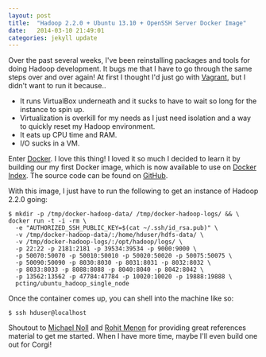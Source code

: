 ```yaml
---
layout: post
title:  "Hadoop 2.2.0 + Ubuntu 13.10 + OpenSSH Server Docker Image"
date:   2014-03-10 21:49:01
categories: jekyll update
---
```


Over the past several weeks, I've been reinstalling packages and tools
for doing Hadoop development. It bugs me that I have to go through the
same steps over and over again! At first I thought I'd just go with
[Vagrant](http://www.vagrantup.com/), but I didn't want to run it
because..

* It runs VirtualBox underneath and it sucks to have to wait so long
  for the instance to spin up.
* Virtualization is overkill for my needs as I just need isolation and
  a way to quickly reset my Hadoop environment.
* It eats up CPU time and RAM.
* I/O sucks in a VM.

Enter [Docker](https://www.docker.io/). I love this thing! I loved it
so much I decided to learn it by building our my first Docker image,
which is now available to use on [Docker Index](https://index.docker.io/u/pcting/ubuntu_hadoop_single_node/).
The source code can be found on [GitHub](https://github.com/pcting/docker-container-recipes).

With this image, I just have to run the following to get an instance
of Hadoop 2.2.0 going:

    $ mkdir -p /tmp/docker-hadoop-data/ /tmp/docker-hadoop-logs/ && \
    docker run -t -i -rm \
      -e "AUTHORIZED_SSH_PUBLIC_KEY=$(cat ~/.ssh/id_rsa.pub)" \
      -v /tmp/docker-hadoop-data/:/home/hduser/hdfs-data/ \
      -v /tmp/docker-hadoop-logs/:/opt/hadoop/logs/ \
      -p 22:22 -p 2181:2181 -p 39534:39534 -p 9000:9000 \
      -p 50070:50070 -p 50010:50010 -p 50020:50020 -p 50075:50075 \
      -p 50090:50090 -p 8030:8030 -p 8031:8031 -p 8032:8032 \
      -p 8033:8033 -p 8088:8088 -p 8040:8040 -p 8042:8042 \
      -p 13562:13562 -p 47784:47784 -p 10020:10020 -p 19888:19888 \
      pcting/ubuntu_hadoop_single_node

Once the container comes up, you can shell into the machine like so:

    $ ssh hduser@localhost

Shoutout to [Michael Noll](http://www.rohitmenon.com/index.php/how-to-install-hadoop-on-ubuntulinux-mint/)
and [Rohit Menon](http://www.rohitmenon.com/index.php/how-to-install-hadoop-on-ubuntulinux-mint/)
for providing great references material to get me started. When I have
more time, maybe I'll even build one out for Corgi!
